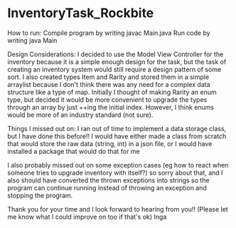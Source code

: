 # InventoryTask_Rockbite
 
How to run: 
Compile program by writing javac Main.java
Run code by writing java Main

Design Considerations:
I decided to use the Model View Controller for the inventory because it is a simple enough design for the task, but the task of creating an inventory  system would still require a design pattern of some sort. 
I also created types Item and Rarity and stored them in a simple arraylist because I don't think there was any need for a complex data structure like a type of map.
Initially I thought of making Rarity an enum type, but decided it would be more convenient to upgrade the types through an array by just ++ing the initial index. However, I think enums would be more of an industry standard (not sure).

Things I missed out on: 
I ran out of time to implement a data storage class, but I have done this before!!
I would have either made a class from scratch that would store the raw data (string, int) in a json file, or I would have installed a package that would do that for me

I also probably missed out on some exception cases (eg how to react when someone tries to upgrade inventory with itself?) so sorry about that, and I also should have converted the thrown exceptions into strings so the program can continue running instead of throwing an exception and stopping the program.

Thank you for your time and I look forward to hearing from you!!
(Please let me know what I could improve on too if that's ok)
Inga
